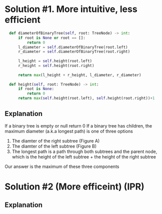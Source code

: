 
# Solution #1. More intuitive, less efficient
```python
  def diameterOfBinaryTree(self, root: TreeNode) -> int:
      if root is None or root == []:
          return 0
      l_diameter = self.diameterOfBinaryTree(root.left)
      r_diameter = self.diameterOfBinaryTree(root.right)
      
      l_height = self.height(root.left)
      r_height = self.height(root.right)
      
      return max(l_height + r_height, l_diameter, r_diameter)
  
  def height(self, root: TreeNode) -> int:
      if root is None:
          return 0
      return max(self.height(root.left), self.height(root.right))+1
```

## Explanation
If a binary tree is empty or null return 0
If a binary tree has children, the maximum diameter (a.k.a longest path) is one of three options
1. The diamter of the right subtree (Figure A)
2. The diamter of the left subtree (Figure B)
3. The longest path is a path through both subtrees and the parent node, which is the height of the left subtree + the height of the right subtree

Our answer is the maximum of these three components 


# Solution #2 (More efficeint) (IPR)

## Explanation













